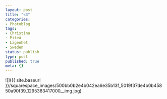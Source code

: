 ```yaml
---
layout: post
title: "<3"
categories:
- Photoblog
tags:
- Christina
- Piteå
- Lägenhet
- Sweden
status: publish
type: post
published: true
meta: {}
---
```


![]({{ site.baseurl }}/squarespace_images/500bb0b2e4b042ea6e35b13f_5019f37de4b0b45850a90f39_1295383417000__img.jpg)